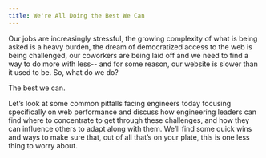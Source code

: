 ```yaml
---
title: We're All Doing the Best We Can
---
```


Our jobs are increasingly stressful, the growing complexity of what is being asked is a heavy burden, the dream of democratized access to the web is being challenged, our coworkers are being laid off and we need to find a way to do more with less-- and for some reason, our website is slower than it used to be. So, what do we do?

The best we can.

Let’s look at some common pitfalls facing engineers today focusing specifically on web performance and discuss how engineering leaders can find where to concentrate to get through these challenges, and how they can influence others to adapt along with them. We’ll find some quick wins and ways to make sure that, out of all that’s on your plate, this is one less thing to worry about.